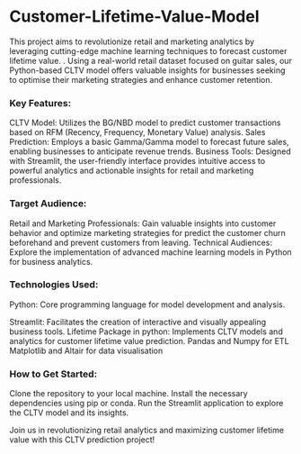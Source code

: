 # Customer-Lifetime-Value-Model
This project aims to revolutionize retail and marketing analytics by leveraging cutting-edge machine learning techniques to forecast customer lifetime value. . Using a real-world retail dataset focused on guitar sales, our Python-based CLTV model offers valuable insights for businesses seeking to optimise their marketing strategies and enhance customer retention.

### Key Features:
CLTV Model: Utilizes the BG/NBD model to predict customer transactions based on RFM (Recency, Frequency, Monetary Value) analysis.
Sales Prediction: Employs a basic Gamma/Gamma model to forecast future sales, enabling businesses to anticipate revenue trends.
Business Tools: Designed with Streamlit, the user-friendly interface provides intuitive access to powerful analytics and actionable insights for retail and marketing professionals.

### Target Audience:
Retail and Marketing Professionals: Gain valuable insights into customer behavior and optimize marketing strategies for predict the customer churn beforehand and prevent customers from leaving.
Technical Audiences: Explore the implementation of advanced machine learning models in Python for business analytics.

### Technologies Used:
Python: Core programming language for model development and analysis.

Streamlit: Facilitates the creation of interactive and visually appealing business tools.
Lifetime Package in python: Implements CLTV models and analytics for customer lifetime value prediction.
Pandas and Numpy for ETL
Matplotlib and Altair for data visualisation


### How to Get Started:
Clone the repository to your local machine.
Install the necessary dependencies using pip or conda.
Run the Streamlit application to explore the CLTV model and its insights.

Join us in revolutionizing retail analytics and maximizing customer lifetime value with this CLTV prediction project!


